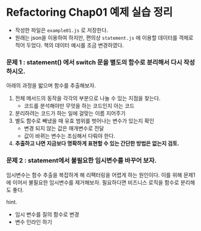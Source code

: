 # Refactoring Chap01 예제 실습 정리

- 작성한 파일은 `example01.js` 로 저장한다. 
- 원래는 json을 이용하여 하지만, 편의상 `statement.js` 에 이용할 데이터를 객체로 적어 두었다. 책의 데이터 예시를 조금 변경하였다.
  
### 문제 1 : statement() 에서 switch 문을 별도의 함수로 분리해서 다시 작성하시오.

아래의 과정을 밟으며 함수를 추출해보자.

1. 전체 메서드의 동작을 각각의 부분으로 나눌 수 있는 지점을 찾는다.
   - 코드를 분석해야만 무엇을 하는 코드인지 아는 코드
2. 분리하려는 코드가 하는 일에 걸맞는 이름 지어주기
3. 별도 함수로 빼냈을 때 유효 범위를 벗어나는 변수가 있는지 확인
    - 변경 되지 않는 값은 매개변수로 전달
    - 값이 바뀌는 변수는 조심해서 다뤄야 한다.
4. **추출하고 나면 지금보다 명확하게 표현할 수 있는 간단한 방법은 없는지 검토.**

### 문제 2 : statement에서 불필요한 임시변수를 바꾸어 보자.

임시변수는 함수 추출을 복잡하게 해 리팩터링을 어렵게 하는 원인이다. 이를 위해 문제1에 이어서 불필요한 임시변수를 제거해보자. 필요하다면 비즈니스 로직을 함수로 분리해도 좋다.

hint.
- 임시 변수를 질의 함수로 변경
- 변수 인라인 하기
  
